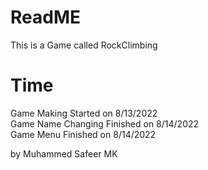 # ReadME

This is a Game called RockClimbing






# Time
Game Making Started on                      8/13/2022 <br />
Game Name Changing Finished on              8/14/2022 <br />
Game Menu Finished on                       8/14/2022 <br />














by Muhammed Safeer MK